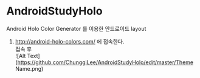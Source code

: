 # AndroidStudyHolo

Android Holo Color Generator 를 이용한 안드로이드 layout

1. http://android-holo-colors.com/ 에 접속한다. </br>
접속 후 </br>
![Alt Text](https://github.com/ChunggiLee/AndroidStudyHolo/edit/master/Theme Name.png)
